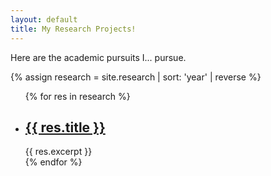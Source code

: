 ```yaml
---
layout: default
title: My Research Projects!
---
```


Here are the academic pursuits I... pursue.

{% assign research = site.research | sort: 'year' | reverse %}

<div class="research-container" id="research-list">
	<ul>
		{% for res in research %}
			<li>
				<h2>
					<a href="{{ res.url }}">
						{{ res.title }}
					</a>
				</h2>
				{{ res.excerpt }}
			</li>
		{% endfor %}
	</ul>
</div>
